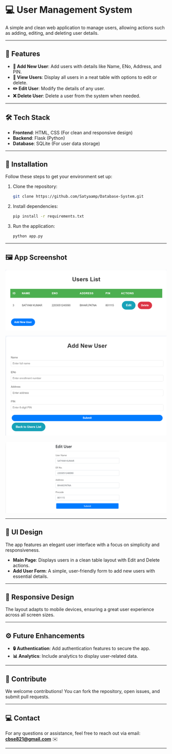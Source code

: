 
# 💻 **User Management System**

A simple and clean web application to manage users, allowing actions such as adding, editing, and deleting user details.

---

## 🎯 **Features**
- **📜 Add New User**: Add users with details like Name, ENo, Address, and PIN.
- **👀 View Users**: Display all users in a neat table with options to edit or delete.
- **✏️ Edit User**: Modify the details of any user.
- **❌ Delete User**: Delete a user from the system when needed.

---

## 🛠️ **Tech Stack**
- **Frontend**: HTML, CSS (For clean and responsive design)
- **Backend**: Flask (Python)
- **Database**: SQLite (For user data storage)

---

## 🔧 **Installation**

Follow these steps to get your environment set up:

1. Clone the repository:
   ```bash
   git clone https://github.com/Satyaamp/Database-System.git
   ```

2. Install dependencies:
   ```bash
   pip install -r requirements.txt
   ```

3. Run the application:
   ```bash
   python app.py
   ```

---

## 🖼️ **App Screenshot**

![User List](assets\userlist.png)


![Add User](assets\add.png)

![Edit User](assets\edit.png)

---

## 🎨 **UI Design**
The app features an elegant user interface with a focus on simplicity and responsiveness.

- **Main Page**: Displays users in a clean table layout with Edit and Delete actions.
- **Add User Form**: A simple, user-friendly form to add new users with essential details.

---

## 📱 **Responsive Design**
The layout adapts to mobile devices, ensuring a great user experience across all screen sizes.

---

## ⚙️ **Future Enhancements**
- **🔒 Authentication**: Add authentication features to secure the app.
- **📊 Analytics**: Include analytics to display user-related data.

---

## 💬 **Contribute**
We welcome contributions! You can fork the repository, open issues, and submit pull requests.

---

## 💻 **Contact**
For any questions or assistance, feel free to reach out via email:  
**cbse821@gmail.com** ✉️

---

 